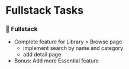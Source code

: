 # Fullstack Tasks

### 🔹 Fullstack
- Complete feature for Library > Browse page
    - implement search by name and category
    - add detail page
- Bonus: Add more Essential feature
